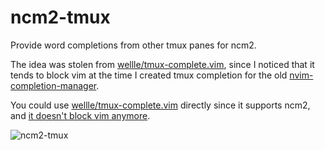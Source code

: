 # ncm2-tmux

Provide word completions from other tmux panes for ncm2.

The idea was stolen from
[wellle/tmux-complete.vim](https://github.com/wellle/tmux-complete.vim), since
I noticed that it tends to block vim at the time I created tmux completion for
the old [nvim-completion-manager](https://github.com/roxma/nvim-completion-manager).

You could use
[wellle/tmux-complete.vim](https://github.com/wellle/tmux-complete.vim)
directly since it supports ncm2, and
[it doesn't block vim anymore](https://github.com/wellle/tmux-complete.vim/commit/c0e1f2b5608a38e4e2ab2895c49f98f7ddfabb65).

![ncm2-tmux](https://user-images.githubusercontent.com/4538941/51011282-e9986d00-1592-11e9-947f-9c559bf98a0f.png)

